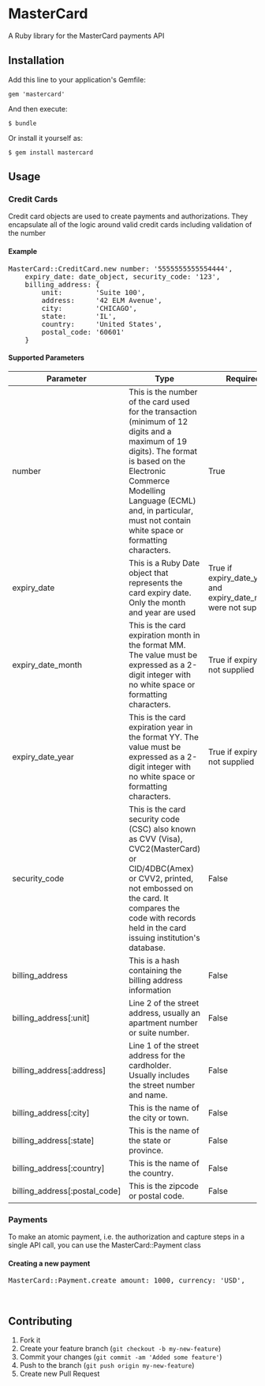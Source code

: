 # MasterCard

A Ruby library for the MasterCard payments API

## Installation

Add this line to your application's Gemfile:

    gem 'mastercard'

And then execute:

    $ bundle

Or install it yourself as:

    $ gem install mastercard

## Usage

### Credit Cards

Credit card objects are used to create payments and authorizations. They encapsulate all of the logic around valid credit cards including validation of the number

#### Example
<pre>
MasterCard::CreditCard.new number: '5555555555554444',
	expiry_date: date_object, security_code: '123',
	billing_address: {
		unit:        'Suite 100',
		address:     '42 ELM Avenue',
		city:        'CHICAGO',
		state:       'IL',
		country:     'United States',
		postal_code: '60601'
	}
</pre>

#### Supported Parameters
Parameter|Type|Required
---------|----|---------
number | This is the number of the card used for the transaction (minimum of 12 digits and a maximum of 19 digits).  The format is based on the Electronic Commerce Modelling Language (ECML) and, in particular, must not contain white space or formatting characters. | True |
expiry_date | This is a Ruby Date object that represents the card expiry date. Only the month and year are used | True if expiry_date_year and expiry_date_month were not supplied |
expiry_date_month | This is the card expiration month in the format MM.  The value must be expressed as a 2-digit integer with no white space or formatting characters. | True if expiry_date not supplied |
expiry_date_year | This is the card expiration year in the format YY.  The value must be expressed as a 2-digit integer with no white space or formatting characters. | True if expiry_date not supplied |
security_code | This is the card security code (CSC) also known as CVV (Visa), CVC2(MasterCard) or CID/4DBC(Amex) or CVV2, printed, not embossed on the card.  It compares the code with records held in the card issuing institution's database. | False |
billing_address | This is a hash containing the billing address information | False |
billing_address[:unit] | Line 2 of the street address, usually an apartment number or suite number. | False |
billing_address[:address] | Line 1 of the street address for the cardholder. Usually includes the street number and name. | False |
billing_address[:city] | This is the name of the city or town. | False |
billing_address[:state] | This is the name of the state or province. | False |
billing_address[:country] | This is the name of the country. | False |
billing_address[:postal_code] | This is the zipcode or postal code. | False |

### Payments

To make an atomic payment, i.e. the authorization and capture steps in a single API call, you can use the MasterCard::Payment class

#### Creating a new payment

<pre>
MasterCard::Payment.create amount: 1000, currency: 'USD',


</pre>

## Contributing

1. Fork it
2. Create your feature branch (`git checkout -b my-new-feature`)
3. Commit your changes (`git commit -am 'Added some feature'`)
4. Push to the branch (`git push origin my-new-feature`)
5. Create new Pull Request
